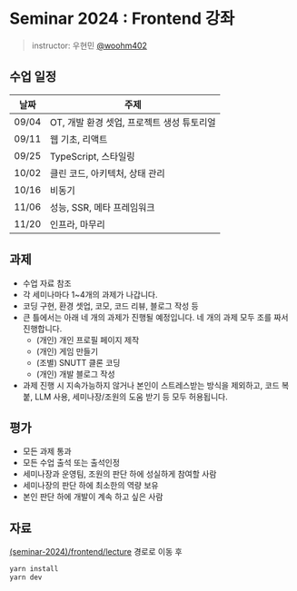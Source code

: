# Seminar 2024 : Frontend 강좌

> instructor: 우현민 [@woohm402](https://github.com/woohm402)

## 수업 일정

| 날짜 | 주제 |
| --- | --- |
| 09/04 | OT, 개발 환경 셋업, 프로젝트 생성 튜토리얼 |
| 09/11 | 웹 기초, 리액트 |
| 09/25 | TypeScript, 스타일링 |
| 10/02 | 클린 코드, 아키텍처, 상태 관리 |
| 10/16 | 비동기 |
| 11/06 | 성능, SSR, 메타 프레임워크 |
| 11/20 | 인프라, 마무리 |

## 과제

- 수업 자료 참조
- 각 세미나마다 1~4개의 과제가 나갑니다.
- 코딩 구현, 환경 셋업, 코모, 코드 리뷰, 블로그 작성 등
- 큰 틀에서는 아래 네 개의 과제가 진행될 예정입니다. 네 개의 과제 모두 조를 짜서 진행합니다.
  - (개인) 개인 프로필 페이지 제작
  - (개인) 게임 만들기
  - (조별) SNUTT 클론 코딩
  - (개인) 개발 블로그 작성
- 과제 진행 시 지속가능하지 않거나 본인이 스트레스받는 방식을 제외하고, 코드 복붙, LLM 사용, 세미나장/조원의 도움 받기 등 모두 허용됩니다.

## 평가

- 모든 과제 통과
- 모든 수업 출석 또는 출석인정
- 세미나장과 운영팀, 조원의 판단 하에 성실하게 참여할 사람
- 세미나장의 판단 하에 최소한의 역량 보유
- 본인 판단 하에 개발이 계속 하고 싶은 사람

## 자료

[(seminar-2024)/frontend/lecture](./lecture) 경로로 이동 후

```sh
yarn install
yarn dev
```
